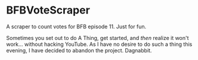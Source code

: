 # BFBVoteScraper
A scraper to count votes for BFB episode 11. Just for fun.


Sometimes you set out to do A Thing, get started, and _then_ realize it won't work... without hacking YouTube. 
As I have no desire to do such a thing this evening, I have decided to abandon the project. Dagnabbit.
